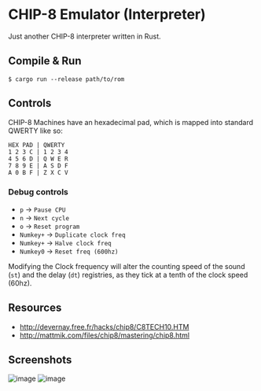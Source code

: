 # CHIP-8 Emulator (Interpreter)
Just another CHIP-8 interpreter written in Rust.

## Compile & Run
```$ cargo run --release path/to/rom```
## Controls
CHIP-8 Machines have an hexadecimal pad, which is mapped into standard QWERTY like so:

```
HEX PAD | QWERTY
1 2 3 C | 1 2 3 4
4 5 6 D | Q W E R
7 8 9 E | A S D F
A 0 B F | Z X C V
```

### Debug controls
* `p` -> `Pause CPU`
* `n` -> `Next cycle`
* `o` -> `Reset program`
* `Numkey+` -> `Duplicate clock freq`
* `Numkey+` -> `Halve clock freq`
* `Numkey0` -> `Reset freq (600hz)`

Modifying the Clock frequency will alter the counting speed of the sound (`st`) and the delay (`dt`) registries, as they tick at a tenth of the clock speed (60hz).

## Resources
* http://devernay.free.fr/hacks/chip8/C8TECH10.HTM
* http://mattmik.com/files/chip8/mastering/chip8.html

## Screenshots
![image](https://user-images.githubusercontent.com/1664307/70995082-ef1a0380-20cf-11ea-8f43-97c67a446f4a.png)
![image](https://user-images.githubusercontent.com/1664307/70998539-df062200-20d7-11ea-94f4-464cb76be4bf.png)
